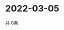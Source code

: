 # 2022-03-05
  共 0条

  <!-- BEGIN -->
  <!-- 最后更新时间Sat Mar 05 2022 08:06:52 GMT+0000 (Coordinated Universal Time) -->
  
  <!-- END -->
  
  